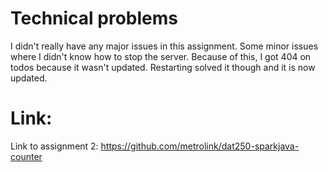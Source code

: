 # Technical problems

I didn't really have any major issues in this assignment. Some minor issues where I didn't know how to stop the server.
Because of this, I got 404 on todos because it wasn't updated. Restarting solved it though and it is now updated.

# Link:

Link to assignment 2: https://github.com/metrolink/dat250-sparkjava-counter
